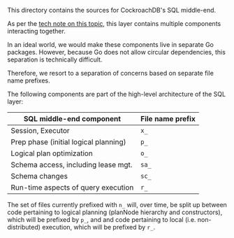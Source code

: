 This directory contains the sources for CockroachDB's SQL middle-end.

As per the [tech note on this topic](../../docs/tech-notes/sql.md),
this layer contains multiple components interacting together.

In an ideal world, we would make these components live in separate Go
packages. However, because Go does not allow circular dependencies, this
separation is technically difficult.

Therefore, we resort to a separation of concerns based on separate
file name prefixes.

The following components are part of the high-level architecture of
the SQL layer:

| SQL middle-end component              | File name prefix |
|---------------------------------------|------------------|
| Session, Executor                     | `x_`             |
| Prep phase (initial logical planning) | `p_`             |
| Logical plan optimization             | `o_`             |
| Schema access, including lease mgt.   | `sa_`            |
| Schema changes                        | `sc_`            |
| Run-time aspects of query execution   | `r_`             |

The set of files currently prefixed with `n_` will, over time, be
split up between code pertaining to logical planning (planNode
hierarchy and constructors), which will be prefixed by `p_`, and and
code pertaining to local (i.e. non-distributed) execution, which will
be prefixed by `r_`.
